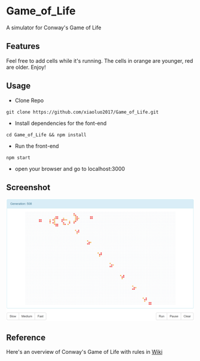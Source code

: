 # Game_of_Life
A simulator for Conway's Game of Life

## Features
Feel free to add cells while it's running. The cells in orange are younger, red are older. Enjoy!

## Usage
* Clone Repo 
```
git clone https://github.com/xiaoluo2017/Game_of_Life.git
```
* Install dependencies for the font-end 
```
cd Game_of_Life && npm install
```
* Run the front-end 
```
npm start
```
* open your browser and go to localhost:3000

## Screenshot
<img src="https://github.com/xiaoluo2017/Game_of_Life/blob/master/images/Capture.PNG">

## Reference
Here's an overview of Conway's Game of Life with rules in [Wiki](https://en.wikipedia.org/wiki/Conway%27s_Game_of_Life)
